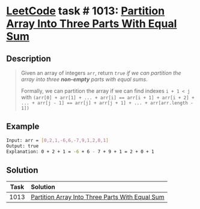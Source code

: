 # [LeetCode][leetcode] task # 1013: [Partition Array Into Three Parts With Equal Sum][task]

Description
-----------

> Given an array of integers `arr`,
> return _`true` if we can partition the array into three **non-empty** parts with equal sums_.
> 
> Formally, we can partition the array if we can find indexes `i + 1 < j` with
> `(arr[0] + arr[1] + ... + arr[i] == arr[i + 1] + arr[i + 2] + ... + arr[j - 1] == arr[j] + arr[j + 1] + ... + arr[arr.length - 1])`

Example
-------

```sh
Input: arr = [0,2,1,-6,6,-7,9,1,2,0,1]
Output: true
Explanation: 0 + 2 + 1 = -6 + 6 - 7 + 9 + 1 = 2 + 0 + 1
```

Solution
--------

| Task | Solution                                                    |
|:----:|:------------------------------------------------------------|
| 1013 | [Partition Array Into Three Parts With Equal Sum][solution] |


[leetcode]: <http://leetcode.com/>
[task]: <https://leetcode.com/problems/partition-array-into-three-parts-with-equal-sum/>
[solution]: <https://github.com/wellaxis/praxis-leetcode/blob/main/src/main/java/com/witalis/praxis/leetcode/task/h11/p1013/option/Practice.java>
